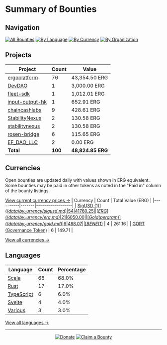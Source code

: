 <!-- GENERATED FILE - DO NOT EDIT DIRECTLY -->
<!-- Generated on: 2025-04-20 01:53:44 -->

# Summary of Bounties

## Navigation

[![All Bounties](https://img.shields.io/badge/All%20Bounties-100-blue)](/data/all.md) [![By Language](https://img.shields.io/badge/By%20Language-7-green)](/data/summary.md#languages) [![By Currency](https://img.shields.io/badge/By%20Currency-7-yellow)](/data/summary.md#currencies) [![By Organization](https://img.shields.io/badge/By%20Organization-9-orange)](/data/summary.md#projects)

## Projects

| Project | Count | Value |
|----------|-------|-------|
| [ergoplatform](/data/by_org/ergoplatform.md) | 76 | 43,354.50 ERG |
| [DevDAO](/data/by_org/devdao.md) | 1 | 3,000.00 ERG |
| [fleet-sdk](/data/by_org/fleet-sdk.md) | 1 | 1,012.01 ERG |
| [input-output-hk](/data/by_org/input-output-hk.md) | 1 | 652.91 ERG |
| [chaincashlabs](/data/by_org/chaincashlabs.md) | 9 | 428.61 ERG |
| [StabilityNexus](/data/by_org/stabilitynexus.md) | 2 | 130.58 ERG |
| [stabilitynexus](/data/by_org/stabilitynexus.md) | 2 | 130.58 ERG |
| [rosen-bridge](/data/by_org/rosen-bridge.md) | 6 | 115.65 ERG |
| [EF_DAO_LLC](/data/by_org/ef_dao_llc.md) | 2 | 0.00 ERG |
| **Total** | **100** | **48,824.85 ERG** |

## Currencies

Open bounties are updated daily with values shown in ERG equivalent. Some bounties may be paid in other tokens as noted in the "Paid in" column of the bounty listings.

[View current currency prices →](/data/currency_prices.md)
| Currency | Count | Total Value (ERG) |
|----------|-------|------------------|
| [SigUSD ($1)](/data/by_currency/sigusd.md) | 54 | 41760.25 |
| [ERG](/data/by_currency/erg.md) | 21 | 6050.00 |
| [Gold (per gram)](/data/by_currency/gold.md) | 6 | 488.07 |
| [BENE ($1)](/data/by_currency/bene.md) | 4 | 261.16 |
| [GORT (Governance Token)](/data/by_currency/gort.md) | 6 | 149.71 |

[View all currencies →](/data/by_currency/)

## Languages

| Language | Count | Percentage |
|----------|-------|------------|
| [Scala](/data/by_language/scala.md) | 68 | 68.0% |
| [Rust](/data/by_language/rust.md) | 17 | 17.0% |
| [TypeScript](/data/by_language/typescript.md) | 6 | 6.0% |
| [Svelte](/data/by_language/svelte.md) | 4 | 4.0% |
| [Various](/data/by_language/various.md) | 3 | 3.0% |

[View all languages →](/data/by_language/)



---

<div align="center">
  <p>
    <a href="../docs/donate.md"><img src="https://img.shields.io/badge/❤️%20Donate-F44336" alt="Donate"></a>
    <a href="../docs/bounty-submission-guide.md#reserving-a-bounty"><img src="https://img.shields.io/badge/🔒%20How%20To%20Claim-4CAF50" alt="Claim a Bounty"></a>
  </p>
</div>


<!-- END OF GENERATED CONTENT -->
